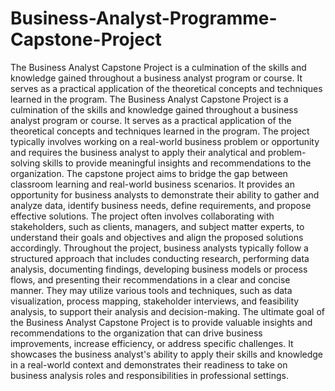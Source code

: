 # Business-Analyst-Programme-Capstone-Project
The Business Analyst Capstone Project is a culmination of the skills and knowledge gained throughout a business analyst program or course. It serves as a practical application of the theoretical concepts and techniques learned in the program. 
The Business Analyst Capstone Project is a culmination of the skills and knowledge gained throughout a business analyst program or course. It serves as a practical application of the theoretical concepts and techniques learned in the program. The project typically involves working on a real-world business problem or opportunity and requires the business analyst to apply their analytical and problem-solving skills to provide meaningful insights and recommendations to the organization.
The capstone project aims to bridge the gap between classroom learning and real-world business scenarios. It provides an opportunity for business analysts to demonstrate their ability to gather and analyze data, identify business needs, define requirements, and propose effective solutions. The project often involves collaborating with stakeholders, such as clients, managers, and subject matter experts, to understand their goals and objectives and align the proposed solutions accordingly.
Throughout the project, business analysts typically follow a structured approach that includes conducting research, performing data analysis, documenting findings, developing business models or process flows, and presenting their recommendations in a clear and concise manner. They may utilize various tools and techniques, such as data visualization, process mapping, stakeholder interviews, and feasibility analysis, to support their analysis and decision-making.
The ultimate goal of the Business Analyst Capstone Project is to provide valuable insights and recommendations to the organization that can drive business improvements, increase efficiency, or address specific challenges. It showcases the business analyst's ability to apply their skills and knowledge in a real-world context and demonstrates their readiness to take on business analysis roles and responsibilities in professional settings.
